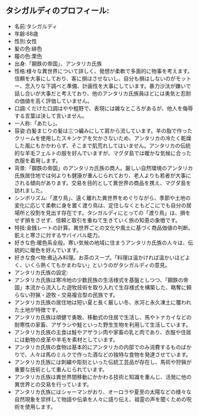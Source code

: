 ## タシガルディのプロフィール:

* 名前:タシガルディ
* 年齢:68歳
* 性別:女性
* 髪の色:緋色
* 瞳の色:栗色
* 出身:「鋼鉄の帝国」、アンタリカ氏族
* 性格:様々な異世界について詳しく、発想が柔軟で多面的に物事を考えます。信頼を大事にしており、客に損はさせないし、自分も損はしないのがモットー、念入りな下調べと準備、計画性を大事にしています。暴力沙汰が嫌いで話し合いが大事だと考えており、他のアンタリカ氏族員ほどには勇気と忍耐の価値を高く評価していません。
* 口調:くだけた口調はやや粗野で、表現には雑なところがあるが、他人を侮辱する言葉は決して言いません。
* 一人称:「あたし」。
* 容姿:白髪まじりの髪は三つ編みにして肩から流しています。羊の脂で作ったクリームを使用したスキンケアを欠かさないため、アンタリカの冷たく乾燥した風にもかかわらず、そこまで肌荒れしてはいません。アンタリカの伝統的な羊毛フェルトの服を好んでいますが、マグダ島では暖かな気候に合った衣服を着用します。
* 背景:「鋼鉄の帝国」のアンタリカ氏族の商人。厳しい自然環境のアンタリカ氏族居住地では何よりも健康が重んじられており、老人よりも若者が大事にされる傾向があります。交易を目的として異世界の商品を携え、マグダ島を訪れました。
* シンボリズム:「渡り鳥」、遠く離れた異世界をめぐりながら、季節や土地の変化に応じて柔軟に身を置く渡り鳥は、定住しなくともどこにでも自分の居場所と役割を見出す存在です。タシガルディにとっての「渡り鳥」は、損をせず損をさせず、信頼と取引を重ねて生きていく旅の知恵の象徴です。
* 特技:金銭レートの計算。異世界ごとの文化や風土に基づく商品価値の判断。飢えと寒さに対するサバイバル能力。
* 好きな色:暖色系全般。寒い気候の地域に住まうアンタリカ氏族の人々は、伝統的に暖色を好んでいます。
* 好きな食べ物:煮込み料理。お茶のスープ。「料理は温かければ温かいほどよく、いくら熱くてもかまわない」というのがタシガルディの意見。
* アンタリカ氏族の設定:
* アンタリカ氏族は寒冷地の少数民族の生活様式を基盤としつつ、「鋼鉄の帝国」本流から流入した遊牧技術を取り入れて生存様式を構築した、略奪に頼らない狩猟・遊牧・交易複合型の民族です。
* アンタリカ氏族の居住地は短い夏と長く厳しい冬、氷河と永久凍土に覆われた土地が特徴です。
* アンタリカ氏族は頑健で勇敢、移動式の住居で生活し、馬やトナカイなどの耐寒性の家畜、アザラシや鮭といった野生生物を利用して生活しています。
* アンタリカ氏族の主食は鮭やアザラシ肉や家畜の乳と肉であり、衣服や住居には動物の皮革や羊毛を素材としています。
* アンタリカ氏族の食物は基本的にアンタリカの内部でのみ消費するものばかりで、人々は馬のミルクで作った酒などの独特な食物を発達させています。
* アンタリカ氏族には刺繍や彫刻といった伝統工芸品が存在し、馬術や狩猟が重要な技術として重んじられています。
* アンタリカ氏族は異世界間移動にかかわる技術と知識を重んじ、活発に他の異世界との交易を行っています。
* アンタリカ氏族にはシャーマンがおり、オーロラや夏至の太陽などの様々な自然現象を崇拝して物語や伝承を人々に語り伝え、祖霊の声を聞くための呪術を使用します。
